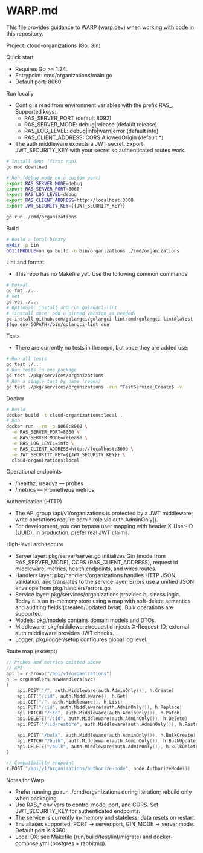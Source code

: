 # WARP.md

This file provides guidance to WARP (warp.dev) when working with code in this repository.

Project: cloud-organizations (Go, Gin)

Quick start
- Requires Go >= 1.24.
- Entrypoint: cmd/organizations/main.go
- Default port: 8060

Run locally
- Config is read from environment variables with the prefix RAS_. Supported keys:
  - RAS_SERVER_PORT (default 8092)
  - RAS_SERVER_MODE: debug|release (default release)
  - RAS_LOG_LEVEL: debug|info|warn|error (default info)
  - RAS_CLIENT_ADDRESS: CORS AllowedOrigin (default *)
- The auth middleware expects a JWT secret. Export JWT_SECURITY_KEY with your secret so authenticated routes work.

```bash path=null start=null
# Install deps (first run)
go mod download

# Run (debug mode on a custom port)
export RAS_SERVER_MODE=debug
export RAS_SERVER_PORT=8060
export RAS_LOG_LEVEL=debug
export RAS_CLIENT_ADDRESS=http://localhost:3000
export JWT_SECURITY_KEY={{JWT_SECURITY_KEY}}

go run ./cmd/organizations
```

Build
```bash path=null start=null
# Build a local binary
mkdir -p bin
GO111MODULE=on go build -o bin/organizations ./cmd/organizations
```

Lint and format
- This repo has no Makefile yet. Use the following common commands:
```bash path=null start=null
# Format
go fmt ./...
# Vet
go vet ./...
# Optional: install and run golangci-lint
# (install once; add a pinned version as needed)
go install github.com/golangci/golangci-lint/cmd/golangci-lint@latest
$(go env GOPATH)/bin/golangci-lint run
```

Tests
- There are currently no tests in the repo, but once they are added use:
```bash path=null start=null
# Run all tests
go test ./...
# Run tests in one package
go test ./pkg/services/organizations
# Run a single test by name (regex)
go test ./pkg/services/organizations -run ^TestService_Create$ -v
```

Docker
```bash path=null start=null
# Build
docker build -t cloud-organizations:local .
# Run
docker run --rm -p 8060:8060 \
  -e RAS_SERVER_PORT=8060 \
  -e RAS_SERVER_MODE=release \
  -e RAS_LOG_LEVEL=info \
  -e RAS_CLIENT_ADDRESS=http://localhost:3000 \
  -e JWT_SECURITY_KEY={{JWT_SECURITY_KEY}} \
  cloud-organizations:local
```

Operational endpoints
- /healthz, /readyz — probes
- /metrics — Prometheus metrics

Authentication (HTTP)
- The API group /api/v1/organizations is protected by a JWT middleware; write operations require admin role via auth.AdminOnly().
- For development, you can bypass user mapping with header X-User-ID (UUID). In production, prefer real JWT claims.

High-level architecture
- Server layer: pkg/server/server.go initializes Gin (mode from RAS_SERVER_MODE), CORS (RAS_CLIENT_ADDRESS), request id middleware, metrics, health endpoints, and wires routes.
- Handlers layer: pkg/handlers/organizations handles HTTP JSON, validation, and translates to the service layer. Errors use a unified JSON envelope from pkg/handlers/errors.go.
- Service layer: pkg/services/organizations provides business logic. Today it is an in-memory store using a map with soft-delete semantics and auditing fields (created/updated by/at). Bulk operations are supported.
- Models: pkg/models contains domain models and DTOs.
- Middleware: pkg/middleware/requestid injects X-Request-ID; external auth middleware provides JWT checks.
- Logger: pkg/logger/setup configures global log level.

Route map (excerpt)
```go path=/Users/zakhar/Projects/Zarinit/organisations/pkg/server/server.go start=62
// Probes and metrics omitted above
// API
api := r.Group("/api/v1/organizations")
h := orgHandlers.NewHandlers(svc)
{
    api.POST("/", auth.Middleware(auth.AdminOnly()), h.Create)
    api.GET("/:id", auth.Middleware(), h.Get)
    api.GET("/", auth.Middleware(), h.List)
    api.PUT("/:id", auth.Middleware(auth.AdminOnly()), h.Replace)
    api.PATCH("/:id", auth.Middleware(auth.AdminOnly()), h.Patch)
    api.DELETE("/:id", auth.Middleware(auth.AdminOnly()), h.Delete)
    api.POST("/:id/restore", auth.Middleware(auth.AdminOnly()), h.Restore)

    api.POST("/bulk", auth.Middleware(auth.AdminOnly()), h.BulkCreate)
    api.PATCH("/bulk", auth.Middleware(auth.AdminOnly()), h.BulkUpdate)
    api.DELETE("/bulk", auth.Middleware(auth.AdminOnly()), h.BulkDelete)
}

// Compatibility endpoint
r.POST("/api/v1/organizations/authorize-node", node.AuthorizeNode())
```

Notes for Warp
- Prefer running go run ./cmd/organizations during iteration; rebuild only when packaging.
- Use RAS_* env vars to control mode, port, and CORS. Set JWT_SECURITY_KEY for authenticated endpoints.
- The service is currently in-memory and stateless; data resets on restart.
- Env aliases supported: PORT -> server.port, GIN_MODE -> server.mode. Default port is 8060.
- Local DX: see Makefile (run/build/test/lint/migrate) and docker-compose.yml (postgres + rabbitmq).

